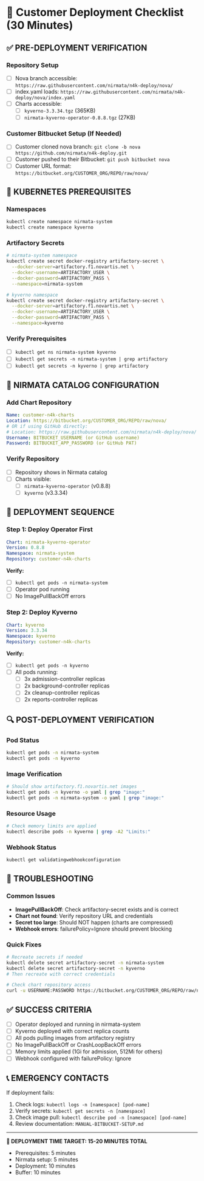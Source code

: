 # 🎯 Customer Deployment Checklist (30 Minutes)

## ✅ PRE-DEPLOYMENT VERIFICATION

### Repository Setup
- [ ] Nova branch accessible: `https://raw.githubusercontent.com/nirmata/n4k-deploy/nova/`
- [ ] index.yaml loads: `https://raw.githubusercontent.com/nirmata/n4k-deploy/nova/index.yaml`
- [ ] Charts accessible:
  - [ ] `kyverno-3.3.34.tgz` (365KB)
  - [ ] `nirmata-kyverno-operator-0.8.8.tgz` (27KB)

### Customer Bitbucket Setup (If Needed)
- [ ] Customer cloned nova branch: `git clone -b nova https://github.com/nirmata/n4k-deploy.git`
- [ ] Customer pushed to their Bitbucket: `git push bitbucket nova`
- [ ] Customer URL format: `https://bitbucket.org/CUSTOMER_ORG/REPO/raw/nova/`

## 🔧 KUBERNETES PREREQUISITES

### Namespaces
```bash
kubectl create namespace nirmata-system
kubectl create namespace kyverno
```

### Artifactory Secrets
```bash
# nirmata-system namespace
kubectl create secret docker-registry artifactory-secret \
  --docker-server=artifactory.f1.novartis.net \
  --docker-username=ARTIFACTORY_USER \
  --docker-password=ARTIFACTORY_PASS \
  --namespace=nirmata-system

# kyverno namespace  
kubectl create secret docker-registry artifactory-secret \
  --docker-server=artifactory.f1.novartis.net \
  --docker-username=ARTIFACTORY_USER \
  --docker-password=ARTIFACTORY_PASS \
  --namespace=kyverno
```

### Verify Prerequisites
- [ ] `kubectl get ns nirmata-system kyverno`
- [ ] `kubectl get secrets -n nirmata-system | grep artifactory`
- [ ] `kubectl get secrets -n kyverno | grep artifactory`

## 🎯 NIRMATA CATALOG CONFIGURATION

### Add Chart Repository
```yaml
Name: customer-n4k-charts
Location: https://bitbucket.org/CUSTOMER_ORG/REPO/raw/nova/
# OR if using GitHub directly:
# Location: https://raw.githubusercontent.com/nirmata/n4k-deploy/nova/
Username: BITBUCKET_USERNAME (or GitHub username)
Password: BITBUCKET_APP_PASSWORD (or GitHub PAT)
```

### Verify Repository
- [ ] Repository shows in Nirmata catalog
- [ ] Charts visible:
  - [ ] `nirmata-kyverno-operator` (v0.8.8)
  - [ ] `kyverno` (v3.3.34)

## 🚀 DEPLOYMENT SEQUENCE

### Step 1: Deploy Operator First
```yaml
Chart: nirmata-kyverno-operator
Version: 0.8.8
Namespace: nirmata-system
Repository: customer-n4k-charts
```

**Verify:**
- [ ] `kubectl get pods -n nirmata-system`
- [ ] Operator pod running
- [ ] No ImagePullBackOff errors

### Step 2: Deploy Kyverno
```yaml
Chart: kyverno
Version: 3.3.34
Namespace: kyverno
Repository: customer-n4k-charts
```

**Verify:**
- [ ] `kubectl get pods -n kyverno`
- [ ] All pods running:
  - [ ] 3x admission-controller replicas
  - [ ] 2x background-controller replicas
  - [ ] 2x cleanup-controller replicas
  - [ ] 2x reports-controller replicas

## 🔍 POST-DEPLOYMENT VERIFICATION

### Pod Status
```bash
kubectl get pods -n nirmata-system
kubectl get pods -n kyverno
```

### Image Verification
```bash
# Should show artifactory.f1.novartis.net images
kubectl get pods -n kyverno -o yaml | grep "image:"
kubectl get pods -n nirmata-system -o yaml | grep "image:"
```

### Resource Usage
```bash
# Check memory limits are applied
kubectl describe pods -n kyverno | grep -A2 "Limits:"
```

### Webhook Status
```bash
kubectl get validatingwebhookconfiguration
```

## 🚨 TROUBLESHOOTING

### Common Issues
- **ImagePullBackOff**: Check artifactory-secret exists and is correct
- **Chart not found**: Verify repository URL and credentials
- **Secret too large**: Should NOT happen (charts are compressed)
- **Webhook errors**: failurePolicy=Ignore should prevent blocking

### Quick Fixes
```bash
# Recreate secrets if needed
kubectl delete secret artifactory-secret -n nirmata-system
kubectl delete secret artifactory-secret -n kyverno
# Then recreate with correct credentials

# Check chart repository access
curl -u USERNAME:PASSWORD https://bitbucket.org/CUSTOMER_ORG/REPO/raw/nova/index.yaml
```

## ✅ SUCCESS CRITERIA

- [ ] Operator deployed and running in nirmata-system
- [ ] Kyverno deployed with correct replica counts
- [ ] All pods pulling images from artifactory registry
- [ ] No ImagePullBackOff or CrashLoopBackOff errors
- [ ] Memory limits applied (1Gi for admission, 512Mi for others)
- [ ] Webhook configured with failurePolicy: Ignore

## 📞 EMERGENCY CONTACTS

If deployment fails:
1. Check logs: `kubectl logs -n [namespace] [pod-name]`
2. Verify secrets: `kubectl get secrets -n [namespace]`
3. Check image pull: `kubectl describe pod -n [namespace] [pod-name]`
4. Review documentation: `MANUAL-BITBUCKET-SETUP.md`

---

**🎯 DEPLOYMENT TIME TARGET: 15-20 MINUTES TOTAL**
- Prerequisites: 5 minutes
- Nirmata setup: 5 minutes  
- Deployment: 10 minutes
- Buffer: 10 minutes
